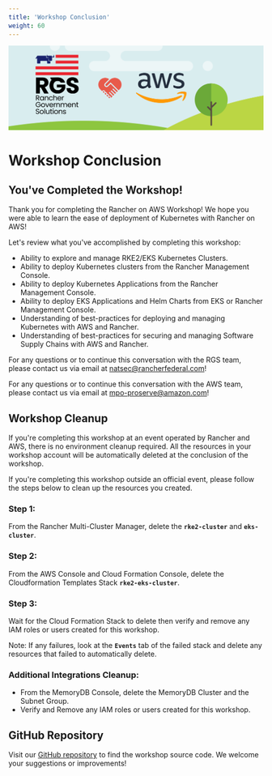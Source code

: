 ```yaml
---
title: 'Workshop Conclusion'
weight: 60
---
```


![rgs-aws-banner](/static/images/rgs-aws-banner.png)

# Workshop Conclusion

## You've Completed the Workshop!

Thank you for completing the Rancher on AWS Workshop! We hope you were able to learn the ease of deployment of Kubernetes with Rancher on AWS!

Let's review what you've accomplished by completing this workshop:

- Ability to explore and manage RKE2/EKS Kubernetes Clusters.
- Ability to deploy Kubernetes clusters from the Rancher Management Console.
- Ability to deploy Kubernetes Applications from the Rancher Management Console.
- Ability to deploy EKS Applications and Helm Charts from EKS or Rancher Management Console.
- Understanding of best-practices for deploying and managing Kubernetes with AWS and Rancher.
- Understanding of best-practices for securing and managing Software Supply Chains with AWS and Rancher.

For any questions or to continue this conversation with the RGS team, please contact us via email at natsec@rancherfederal.com!

For any questions or to continue this conversation with the AWS team, please contact us via email at mpo-proserve@amazon.com!

## Workshop Cleanup

If you're completing this workshop at an event operated by Rancher and AWS, there is no environment cleanup required. All the resources in your workshop account will be automatically deleted at the conclusion of the workshop.

If you're completing this workshop outside an official event, please follow the steps below to clean up the resources you created.

### Step 1:

From the Rancher Multi-Cluster Manager, delete the **`rke2-cluster`** and **`eks-cluster`**.

### Step 2:

From the AWS Console and Cloud Formation Console, delete the Cloudformation Templates Stack **`rke2-eks-cluster`**.

### Step 3:

Wait for the Cloud Formation Stack to delete then verify and remove any IAM roles or users created for this workshop.

Note: If any failures, look at the **`Events`** tab of the failed stack and delete any resources that failed to automatically delete.

### Additional Integrations Cleanup:

- From the MemoryDB Console, delete the MemoryDB Cluster and the Subnet Group.
- Verify and Remove any IAM roles or users created for this workshop.

## GitHub Repository

Visit our [GitHub repository](https://github.com/aws-samples/rancher-on-aws-workshop) to find the workshop source code. We welcome your suggestions or improvements!
